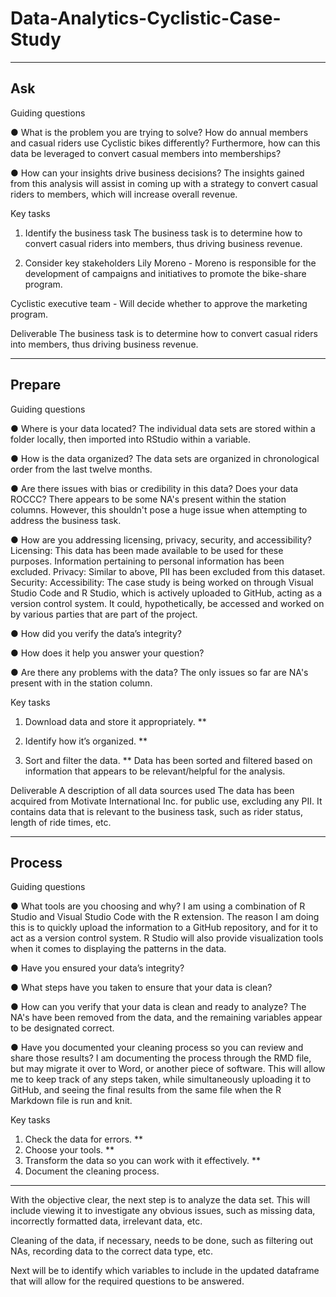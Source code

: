 # Data-Analytics-Cyclistic-Case-Study
---
Ask
---

Guiding questions

● What is the problem you are trying to solve?
How do annual members and casual riders use Cyclistic bikes differently? Furthermore, how can this data be leveraged
to convert casual members into memberships?

● How can your insights drive business decisions?
The insights gained from this analysis will assist in coming up with a strategy
to convert casual riders to members, which will increase overall revenue.

Key tasks

1. Identify the business task
The business task is to determine how to convert casual riders into members,
thus driving business revenue.

2. Consider key stakeholders
Lily Moreno - Moreno is responsible for the development of campaigns
and initiatives to promote the bike-share program.

Cyclistic executive team - Will decide whether to approve the marketing program.

Deliverable The business task is to determine how to convert casual riders into members,
thus driving business revenue.

-------
Prepare
-------

Guiding questions

● Where is your data located?
The individual data sets are stored within a folder locally, then imported into
RStudio within a variable.

● How is the data organized?
The data sets are organized in chronological order from the last twelve months.

● Are there issues with bias or credibility in this data? Does your data ROCCC?
There appears to be some NA's present within the station columns. However,
this shouldn't pose a huge issue when attempting to address the business task.

● How are you addressing licensing, privacy, security, and accessibility?
Licensing: This data has been made available to be used for these purposes. Information pertaining to personal information has been excluded.
Privacy: Similar to above, PII has been excluded from this dataset.
Security:
Accessibility: The case study is being worked on through Visual Studio Code and R Studio, which is actively uploaded to GitHub, acting as a version control system. It could, hypothetically, be accessed
and worked on by various parties that are part of the project.

● How did you verify the data’s integrity?

● How does it help you answer your question?

● Are there any problems with the data?
The only issues so far are NA's present with in the station column.

Key tasks

1. Download data and store it appropriately. **

2. Identify how it’s organized. **

3. Sort and filter the data. **
Data has been sorted and filtered based on information that appears to be relevant/helpful for the analysis.    

Deliverable A description of all data sources used
The data has been acquired from Motivate International Inc. for public use, excluding any PII.
It contains data that is relevant to the business task, such as rider status, length of ride times, etc.

-------
Process
-------
Guiding questions 

● What tools are you choosing and why? 
I am using a combination of R Studio and Visual Studio Code with the R extension. The reason I am doing this is to quickly upload the information to a GitHub repository, and for it to
act as a version control system.
R Studio will also provide visualization tools when it comes to displaying the patterns in the data.

● Have you ensured your data’s integrity? 

● What steps have you taken to ensure that your data is clean? 

● How can you verify that your data is clean and ready to analyze? 
The NA's have been removed from the data, and the remaining variables appear to be designated correct.

● Have you documented your cleaning process so you can review and share those results?
I am documenting the process through the RMD file, but may migrate it over to Word, or another piece of software.
This will allow me to keep track of any steps taken, while simultaneously uploading it to GitHub, and seeing the final results from the same file when the R Markdown file is run and knit.

Key tasks 
1. Check the data for errors. **
2. Choose your tools. **
3. Transform the data so you can work with it effectively. **
4. Document the cleaning process.

-------------------------------------------------------------------------------

With the objective clear, the next step is to analyze the data set. This will
include viewing it to investigate any obvious issues, such as missing data,
incorrectly formatted data, irrelevant data, etc.

Cleaning of the data, if necessary, needs to be done, such as filtering out NAs,
recording data to the correct data type, etc.

Next will be to identify which variables to include in the updated dataframe
that will allow for the required questions to be answered.
